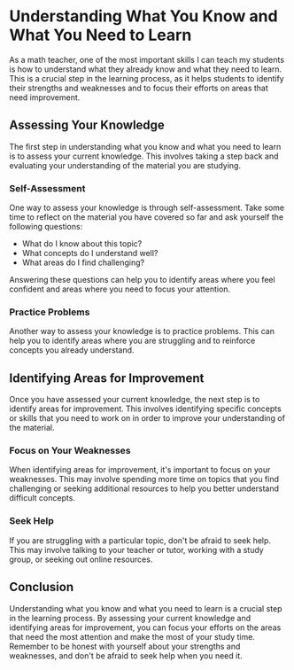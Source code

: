 ﻿# **Understanding What You Know and What You Need to Learn**

As a math teacher, one of the most important skills I can teach my students is how to understand what they already know and what they need to learn. This is a crucial step in the learning process, as it helps students to identify their strengths and weaknesses and to focus their efforts on areas that need improvement.

## **Assessing Your Knowledge**

The first step in understanding what you know and what you need to learn is to assess your current knowledge. This involves taking a step back and evaluating your understanding of the material you are studying.

### **Self-Assessment**

One way to assess your knowledge is through self-assessment. Take some time to reflect on the material you have covered so far and ask yourself the following questions:

*   What do I know about this topic?
*   What concepts do I understand well?
*   What areas do I find challenging?

Answering these questions can help you to identify areas where you feel confident and areas where you need to focus your attention.

### **Practice Problems**

Another way to assess your knowledge is to practice problems. This can help you to identify areas where you are struggling and to reinforce concepts you already understand.

## **Identifying Areas for Improvement**

Once you have assessed your current knowledge, the next step is to identify areas for improvement. This involves identifying specific concepts or skills that you need to work on in order to improve your understanding of the material.

### **Focus on Your Weaknesses**

When identifying areas for improvement, it's important to focus on your weaknesses. This may involve spending more time on topics that you find challenging or seeking additional resources to help you better understand difficult concepts.

### **Seek Help**

If you are struggling with a particular topic, don't be afraid to seek help. This may involve talking to your teacher or tutor, working with a study group, or seeking out online resources.

## **Conclusion**

Understanding what you know and what you need to learn is a crucial step in the learning process. By assessing your current knowledge and identifying areas for improvement, you can focus your efforts on the areas that need the most attention and make the most of your study time. Remember to be honest with yourself about your strengths and weaknesses, and don't be afraid to seek help when you need it.



